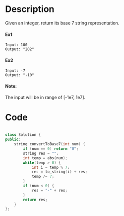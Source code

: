 # Description

Given an integer, return its base 7 string representation.

#### Ex1

```
Input: 100
Output: "202"
```

#### Ex2

```
Input: -7
Output: "-10"
```

#### Note:

The input will be in range of [-1e7, 1e7].

# Code

```cpp

class Solution {
public:
    string convertToBase7(int num) {
        if (num == 0) return "0";
        string res = "";
        int temp = abs(num);
        while(temp > 0) {
            int i = temp % 7;
            res = to_string(i) + res;
            temp /= 7;
        }
        if (num < 0) {
            res = "-" + res;
        }
        return res;
    }
};
```
